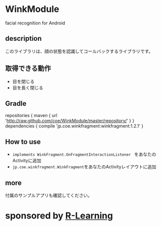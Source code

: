 # WinkModule
facial recognition for Android

## description
このライブラリは、顔の状態を認識してコールバックするライブラリです。

## 取得できる動作
* 目を閉じる
* 目を長く閉じる

## Gradle

repositories {
maven { url 'http://raw.github.com/coe/WinkModule/master/repository/' }
}
dependencies {
compile 'jp.coe.winkfragment:winkfragment:1.2.1'
}

## How to use
- `implements WinkFragment.OnFragmentInteractionListener ` をあなたのActivityに追加
- `jp.coe.winkfragment.WinkFragment`をあなたのActivityレイアウトに追加

## more
付属のサンプルアプリも確認してください。

# sponsored by  [R-Learning](http://www.r-learning.co.jp "R-Learning")